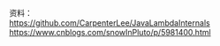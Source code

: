 资料：<br>
https://github.com/CarpenterLee/JavaLambdaInternals <br>
https://www.cnblogs.com/snowInPluto/p/5981400.html <br>
